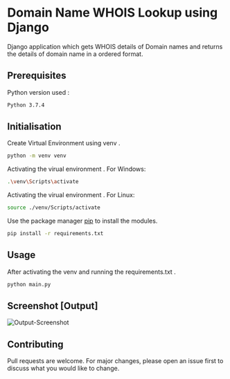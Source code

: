 # Domain Name WHOIS Lookup using Django

Django application which gets WHOIS details of Domain names and returns the details of domain name in a ordered format. 

## Prerequisites
  Python version used  : 
```bash 
Python 3.7.4
```
## Initialisation

Create Virtual Environment using venv .

```bash
python -m venv venv
```
Activating the virual environment .
For Windows:
```bash
.\venv\Scripts\activate
```
Activating the virual environment .
For Linux:
```bash
source ./venv/Scripts/activate
```
Use the package manager [pip](https://pip.pypa.io/en/stable/) to install the modules.

```bash
pip install -r requirements.txt
```
## Usage

After activating the venv and running the requirements.txt .

```bash
python main.py
```
## Screenshot [Output]

![Output-Screenshot](https://github.com/theharishpro/django-whois-lookup/blob/main/screenshot-output.png?raw=false)


## Contributing
Pull requests are welcome. For major changes, please open an issue first to discuss what you would like to change.

